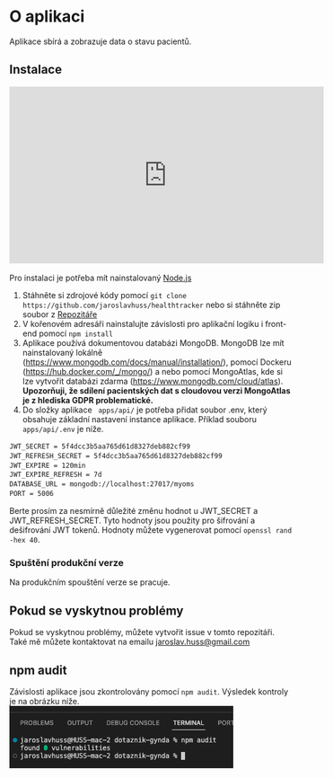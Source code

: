 # O aplikaci

Aplikace sbírá a zobrazuje data o stavu pacientů.

## Instalace

<iframe width="560" height="315" src="https://www.youtube.com/embed/7SyqFDT-zjM?si=557f_u6ZSGp8iSDH" title="YouTube video player" frameborder="0" allow="accelerometer; autoplay; clipboard-write; encrypted-media; gyroscope; picture-in-picture; web-share" allowfullscreen></iframe>

Pro instalaci je potřeba mít nainstalovaný [Node.js](https://nodejs.org/en/)

1. Stáhněte si zdrojové kódy pomocí `git clone https://github.com/jaroslavhuss/healthtracker` nebo si stáhněte zip soubor z [Repozitáře](https://github.com/jaroslavhuss/healthtracker)
2. V kořenovém adresáři nainstalujte závislosti pro aplikační logiku i front-end pomocí `npm install`
3. Aplikace používá dokumentovou databázi MongoDB. MongoDB lze mít nainstalovaný lokálně (https://www.mongodb.com/docs/manual/installation/), pomocí Dockeru (https://hub.docker.com/_/mongo/) a nebo pomocí MongoAtlas, kde si lze vytvořit databázi zdarma (https://www.mongodb.com/cloud/atlas). **Upozorňuji, že sdílení pacientských dat s cloudovou verzi MongoAtlas je z hlediska GDPR problematické.**
4. Do složky aplikace ` apps/api/` je potřeba přidat soubor .env, který obsahuje základní nastavení instance aplikace. Příklad souboru ` apps/api/.env` je níže.

```bash
JWT_SECRET = 5f4dcc3b5aa765d61d8327deb882cf99
JWT_REFRESH_SECRET = 5f4dcc3b5aa765d61d8327deb882cf99
JWT_EXPIRE = 120min
JWT_EXPIRE_REFRESH = 7d
DATABASE_URL = mongodb://localhost:27017/myoms
PORT = 5006
```

Berte prosím za nesmírně důležité změnu hodnot u JWT_SECRET a JWT_REFRESH_SECRET. Tyto hodnoty jsou použity pro šifrování a dešifrování JWT tokenů. Hodnoty můžete vygenerovat pomocí `openssl rand -hex 40`.

### Spuštění produkční verze

Na produkčním spouštění verze se pracuje.

## Pokud se vyskytnou problémy

Pokud se vyskytnou problémy, můžete vytvořit issue v tomto repozitáři. Také mě můžete kontaktovat na emailu jaroslav.huss@gmail.com

## npm audit

Závislosti aplikace jsou zkontrolovány pomocí `npm audit`. Výsledek kontroly je na obrázku níže.
![Zranitelnost aplikace](npm_audit.png "Zranitelnost aplikace")
